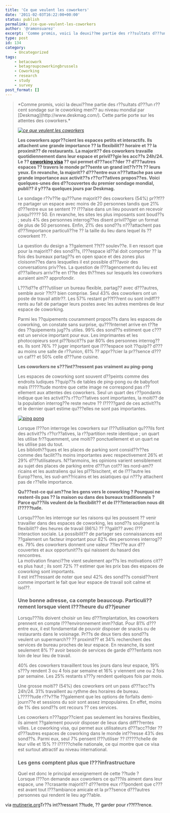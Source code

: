 ```yaml
---
title: 'Ce que veulent les coworkers'
date: '2011-02-03T16:22:00+00:00'
status: publish
permalink: /ce-que-veulent-les-coworkers
author: '@ramonsuarez'
excerpt: 'Comme promis, voici la deuxi??me partie des r??sultats d???un r??cent sondage sur le coworking men?? au niveau mondial par Deskmag. Cette partie porte sur les attentes des coworkers. Les coworkers appr??cient les espaces petits et interactifs. Ils...'
type: post
id: 134
category:
    - Uncategorized
tags:
    - betacowork
    - betagroupcoworkingbrussels
    - Coworking
    - research
    - study
    - survey
post_format: []
---
```

> <div>*Comme promis, voici la deuxi??me partie des r??sultats d???un r??cent sondage sur le coworking men?? au niveau mondial par [Deskmag](http://www.deskmag.com/). Cette partie porte sur les attentes des coworkers.*
> 
> *[![ce que veulent les coworkers](http://www.mutinerie.org/wp-content/uploads/2011/01/envie.jpg "envie")](http://www.mutinerie.org/wp-content/uploads/2011/01/envie.jpg)*
> 
> **Les coworkers appr??cient les espaces petits et interactifs. Ils attachent une grande importance ?? la flexibilit?? horaire et ?? la proximit?? de restaurants. La majorit?? des coworkers travaille quotidiennement dans leur espace et privil??gie les acc??s 24h/24. Le ?? [coworking visa](http://www.coworkingbordeaux.com/ailleurs-dans-le-monde/le-coworking-visa-lassurance-dun-bureau-mobile/) ?? qui permet d???acc??der ?? d???autres espaces ?? travers le monde pr??sente un grand int??r??t ?? leurs yeux. En revanche, la majorit?? d???entre eux n???attache pas une grande importance aux activit??s r??cr??atives propos??es. Voici quelques-unes des d??couvertes du premier sondage mondial, publi?? il y???a quelques jours par Deskmag.**
> 
> Le sondage r??v??le qu???une majorit?? des coworkers (54%) pr??f??re partager un espace avec moins de 20 personnes tandis que 21% d???entre eux se sentent ?? l???aise dans un lieu pouvant en recevoir jusqu????? 50. En revanche, les sites les plus imposants sont boud??s ; seuls 4% des personnes interrog??es disent privil??gier un format de plus de 50 personnes. Enfin, 21% des sond??s n???attachent pas d???importance particuli??re ?? la taille du lieu dans lequel ils ?? coworkent ??.
> 
> La question du design a ??galement ??t?? soulev??e. Il en ressort que pour la majorit?? des sond??s, l???espace id??al doit comporter ?? la fois des bureaux partag??s en open space et des zones plus cloisonn??es dans lesquelles il est possible d???avoir des conversations priv??es. La question de l???agencement du lieu est d???ailleurs arriv??e en t??te des th??mes sur lesquels les coworkers auraient aim?? approfondir.
> 
> L???id??e d???utiliser un bureau flexible, partag?? avec d???autres, semble avoir ??t?? bien comprise. Seul 43% des coworkers ont un poste de travail attitr??. Les 57% restant pr??f??rent ou sont indiff??rents au fait de partager leurs postes avec les autres membres de leur espace de coworking.
> 
> Parmi les ??quipements couramment propos??s dans les espaces de coworking, on constate sans surprise, qu???Internet arrive en t??te des ??quipements jug??s utiles. 99% des sond??s estiment que c???est un service important pour eux. Les imprimantes et les photocopieurs sont pl??biscit??s par 80% des personnes interrog??es. Ils sont 76% ?? juger important que l???espace soit ??quip?? d???au moins une salle de r??union, 61% ?? appr??cier la pr??sence d???un caf?? et 50% celle d???une cuisine.
> 
> **Les coworkers ne s???int??ressent pas vraiment au ping-pong**
> 
> Les espaces de coworking sont souvent d??peints comme des endroits ludiques ??quip??s de tables de ping-pong ou de babyfoot mais l?????tude montre que cette image ne correspond pas r??ellement aux attentes des coworkers. Seul un quart des r??pondants indique que les activit??s r??cr??atives sont importantes, la moiti?? de la population interrog??e reste neutre ?? l?????gard de ces activit??s et le dernier quart estime qu???elles ne sont pas importantes.
> 
> [![ping pong](http://www.mutinerie.org/wp-content/uploads/2011/01/balles-1024x768.jpg "balles")](http://www.mutinerie.org/wp-content/uploads/2011/01/balles.jpg)
> 
> Lorsque l???on interroge les coworkers sur l???utilisation qu???ils font des activit??s r??cr??atives, la r??partition reste identique ; un quart les utilise fr??quemment, une moiti?? ponctuellement et un quart ne les utilise pas du tout.  
> Les biblioth??ques et les places de parking sont consid??r??es comme des facilit??s moins importantes avec respectivement 26% et 29% d???utilisateurs. N??anmoins, les opinions varient sensiblement au sujet des places de parking entre d???un cot?? les nord-am??ricains et les australiens qui les pl??biscitent, et de l???autre les Europ??ens, les sud-am??ricains et les asiatiques qui n???y attachent pas de r??elle importance.
> 
> **Qu???est-ce qui am??ne les gens vers le coworking ? Pourquoi ne restent-ils pas ?? la maison ou dans des bureaux traditionnels ? Parce qu???ils veulent de la flexibilit?? et de l???interaction nous dit l?????tude.**
> 
> Lorsqu???on les interroge sur les raisons qui les poussent ?? venir travailler dans des espaces de coworking, les sond??s soulignent la flexibilit?? des heures de travail (86%) ?? ??galit?? avec l???interaction sociale. La possibilit?? de partager ses connaissances est ??galement un facteur important pour 82% des personnes interrog??es. 79% des coworkers donnent une valeur ??lev??e aux d??couvertes et aux opportunit??s qui naissent du hasard des rencontres.  
> La motivation financi??re vient seulement apr??s les motivations cit??es plus haut ; ils sont 72% ?? estimer que les prix bas des espaces de coworking sont importants.  
> Il est int??ressant de noter que seul 42% des sond??s consid??rent comme important le fait que leur espace de travail soit calme et isol??.
> 
> ### Une bonne adresse, ca compte beaucoup. Particuli??rement lorsque vient l???heure du d??jeuner
> 
> Lorsqu???ils doivent choisir un lieu d???implantation, les coworkers prennent en compte l???environnement imm??diat. Pour 81% d???entre eux, il est fondamental de pouvoir disposer de snacks ou de restaurants dans le voisinage. Pr??s de deux tiers des sond??s veulent un supermarch?? ?? proximit?? et 34% recherchent des services de bureau proches de leur espace. En revanche, ils sont seulement 8% ?? avoir besoin de services de garde d???enfants non loin de leur lieu de travail.
> 
> 40% des coworkers travaillent tous les jours dans leur espace, 19% s???y rendent 3 ou 4 fois par semaine et 16% y viennent une ou 2 fois par semaine. Les 25% restants s???y rendent quelques fois par mois.
> 
> Une grosse moiti?? (54%) des coworkers ont un pass d???acc??s 24h/24. 31% travaillent au rythme des horaires de bureau.  
> L?????tude r??v??le ??galement que les options de forfaits demi-journ??e et sessions du soir sont assez impopulaires. En effet, moins de 1% des sond??s ont recours ?? ces services.
> 
> Les coworkers n???appr??cient pas seulement les horaires flexibles, ils aiment ??galement pouvoir disposer de lieux dans diff??rentes villes. Le coworking visa, qui permet aux utilisateurs d???acc??der ?? d???autres espaces de coworking dans le monde int??resse 43% des sond??s. Parmi eux, seul 7% pensent l???utiliser ?? l?????chelle de leur ville et 15% ?? l?????chelle nationale, ce qui montre que ce visa est surtout attractif au niveau international.
> 
> ### Les gens comptent plus que l???infrastructure
> 
> Quel est donc le principal enseignement de cette ??tude ?  
> Lorsque l???on demande aux coworkers ce qu???ils aiment dans leur espace, une ??crasante majorit?? d???entre eux r??pondent que c???est avant tout l???ambiance amicale et la pr??sence d???autres personnes qui rendent le lieu agr??able.
> 
> </div>

via [mutinerie.org](http://www.mutinerie.org/la-premiere-etude-mondiale-sur-le-coworking-partie-2/)</div>Tr??s int??ressant ??tude, ?? garder pour r??f??rence.

</div>